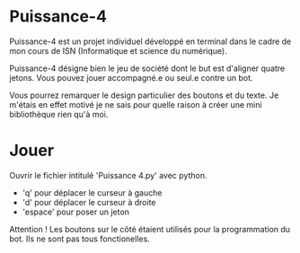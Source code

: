 # Puissance-4

Puissance-4 est un projet individuel développé en terminal dans le cadre de
mon cours de ISN (Informatique et science du numérique).

Puissance-4 désigne bien le jeu de société dont le but est d'aligner quatre
jetons. Vous pouvez jouer accompagné.e ou seul.e contre un bot.

Vous pourrez remarquer le design particulier des boutons et du texte.
Je m'étais en effet motivé je ne sais pour quelle raison à créer une mini
bibliothèque rien qu'à moi.

# Jouer

Ouvrir le fichier intitulé 'Puissance 4.py' avec python.

- 'q' pour déplacer le curseur à gauche
- 'd' pour déplacer le curseur à droite
- 'espace' pour poser un jeton

Attention ! Les boutons sur le côté étaient utilisés pour la programmation
du bot. Ils ne sont pas tous fonctionelles.
